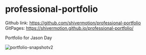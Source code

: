 # professional-portfolio

Github link: https://github.com/shivermotion/professional-portfolio 
GitPages: https://shivermotion.github.io/professional-portfolio/

Portfolio for Jason Day

![portfolio-snapshotv2](https://user-images.githubusercontent.com/75548830/143925702-6ec675a8-1c56-42d0-9694-bd8f56160b02.png)
